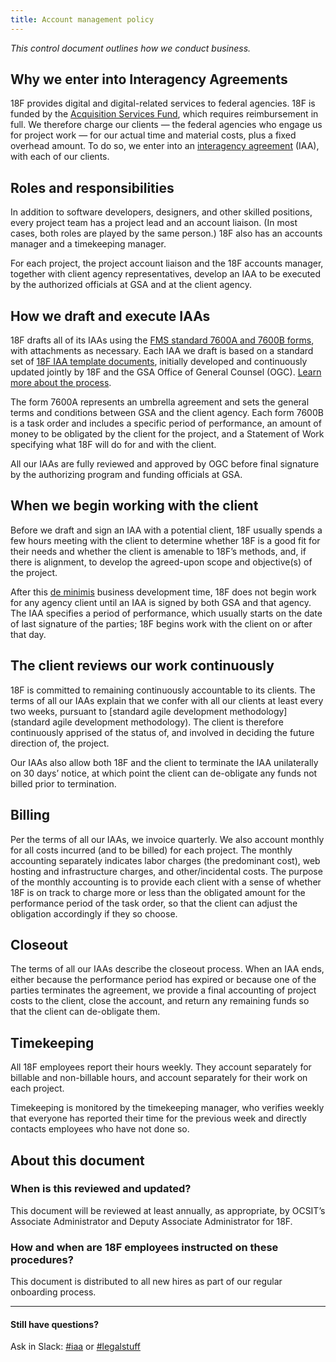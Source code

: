 ```yaml
---
title: Account management policy
---
```


_This control document outlines how we conduct business._

## Why we enter into Interagency Agreements
18F provides digital and digital-related services to federal agencies. 18F is funded by the [Acquisition Services Fund](http://www.gsa.gov/portal/content/150047), which requires reimbursement in full. We therefore charge our clients — the federal agencies who engage us for project work — for our actual time and material costs, plus a fixed overhead amount. To do so, we enter into an [interagency agreement](https://handbook.18f.gov/agreements) (IAA), with each of our clients.

## Roles and responsibilities

In addition to software developers, designers, and other skilled positions, every project team has a project lead and an account liaison. (In most cases, both roles are played by the same person.) 18F also has an accounts manager and a timekeeping manager.

For each project, the project account liaison and the 18F accounts manager, together with client agency representatives, develop an IAA to be executed by the authorized officials at GSA and at the client agency.

## How we draft and execute IAAs

18F drafts all of its IAAs using the [FMS standard 7600A and 7600B forms](https://www.fiscal.treasury.gov/fsreports/ref/fincMgmtStdzn/fincMgmtStdzn_home.htm), with attachments as necessary. Each IAA we draft is based on a standard set of [18F IAA template documents](https://drive.google.com/a/gsa.gov/folderview?id=0B_BrYqdsWSajTUw0dVhhemRPQjQ&usp=drive_web), initially developed and continuously updated jointly by 18F and the GSA Office of General Counsel (OGC). [Learn more about the process](https://handbook.18f.gov/agreements).

The form 7600A represents an umbrella agreement and sets the general terms and conditions between GSA and the client agency. Each form 7600B is a task order and includes a specific period of performance, an amount of money to be obligated by the client for the project, and a Statement of Work specifying what 18F will do for and with the client.

All our IAAs are fully reviewed and approved by OGC before final signature by the authorizing program and funding officials at GSA.

## When we begin working with the client

Before we draft and sign an IAA with a potential client, 18F usually spends a few hours meeting with the client to determine whether 18F is a good fit for their needs and whether the client is amenable to 18F’s methods, and, if there is alignment, to develop the agreed-upon scope and objective(s) of the project.

After this [de minimis](https://en.wikipedia.org/wiki/De_minimis) business development time, 18F does not begin work for any agency client until an IAA is signed by both GSA and that agency. The IAA specifies a period of performance, which usually starts on the date of last signature of the parties; 18F begins work with the client on or after that day.

## The client reviews our work continuously

18F is committed to remaining continuously accountable to its clients. The terms of all our IAAs explain that we confer with all our clients at least every two weeks, pursuant to [standard agile development methodology](standard agile development methodology). The client is therefore continuously apprised of the status of, and involved in deciding the future direction of, the project.

Our IAAs also allow both 18F and the client to terminate the IAA unilaterally on 30 days’ notice, at which point the client can de-obligate any funds not billed prior to termination.

## Billing

Per the terms of all our IAAs, we invoice quarterly. We also account monthly for all costs incurred (and to be billed) for each project. The monthly accounting separately indicates labor charges (the predominant cost), web hosting and infrastructure charges, and other/incidental costs. The purpose of the monthly accounting is to provide each client with a sense of whether 18F is on track to charge more or less than the obligated amount for the performance period of the task order, so that the client can adjust the obligation accordingly if they so choose.

## Closeout

The terms of all our IAAs describe the closeout process. When an IAA ends, either because the performance period has expired or because one of the parties terminates the agreement, we provide a final accounting of project costs to the client, close the account, and return any remaining funds so that the client can de-obligate them.

## Timekeeping

All 18F employees report their hours weekly. They account separately for billable and non-billable hours, and account separately for their work on each project.

Timekeeping is monitored by the timekeeping manager, who verifies weekly that everyone has reported their time for the previous week and directly contacts employees who have not done so.

## About this document

### When is this reviewed and updated?

This document will be reviewed at least annually, as appropriate, by OCSIT’s Associate Administrator and Deputy Associate Administrator for 18F.

### How and when are 18F employees instructed on these procedures?

This document is distributed to all new hires as part of our regular onboarding process.

---

#### Still have questions?

Ask in Slack: [#iaa](https://18f.slack.com/messages/iaa/) or [#legalstuff](https://18f.slack.com/messages/legalstuff/)
